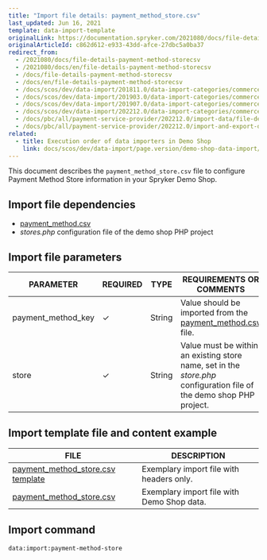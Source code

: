 ```yaml
---
title: "Import file details: payment_method_store.csv"
last_updated: Jun 16, 2021
template: data-import-template
originalLink: https://documentation.spryker.com/2021080/docs/file-details-payment-method-storecsv
originalArticleId: c862d612-e933-43dd-afce-27dbc5a0ba37
redirect_from:
  - /2021080/docs/file-details-payment-method-storecsv
  - /2021080/docs/en/file-details-payment-method-storecsv
  - /docs/file-details-payment-method-storecsv
  - /docs/en/file-details-payment-method-storecsv
  - /docs/scos/dev/data-import/201811.0/data-import-categories/commerce-setup/file-details-payment-method-store.csv.html
  - /docs/scos/dev/data-import/201903.0/data-import-categories/commerce-setup/file-details-payment-method-store.csv.html
  - /docs/scos/dev/data-import/201907.0/data-import-categories/commerce-setup/file-details-payment-method-store.csv.html
  - /docs/scos/dev/data-import/202212.0/data-import-categories/commerce-setup/file-details-payment-method-store.csv.html
  - /docs/pbc/all/payment-service-provider/202212.0/import-data/file-details-payment-method-store.csv.html
  - /docs/pbc/all/payment-service-provider/202212.0/import-and-export-data/file-details-payment-method-store.csv.html
related:
  - title: Execution order of data importers in Demo Shop
    link: docs/scos/dev/data-import/page.version/demo-shop-data-import/execution-order-of-data-importers-in-demo-shop.html
---
```


This document describes the `payment_method_store.csv` file to configure Payment Method Store information in your Spryker Demo Shop.


## Import file dependencies

* [payment_method.csv](/docs/pbc/all/payment-service-provider/{{page.version}}/spryker-pay/base-shop/import-and-export-data/file-details-payment-method.csv.html)
* *stores.php* configuration file of the demo shop PHP project

## Import file parameters

| PARAMETER | REQUIRED | TYPE | REQUIREMENTS OR COMMENTS | DESCRIPTION |
|-|-|-|-|-|
| payment_method_key | &check; | String | Value should be imported from the [payment_method.csv](/docs/pbc/all/payment-service-provider/{{page.version}}/spryker-pay/base-shop/import-and-export-data/file-details-payment-method.csv.html) file. | Identifier of the payment method. |
| store | &check; | String | Value must be within an existing store name, set in the *store.php* configuration file of the demo shop PHP project. | Name of the store. |


## Import template file and content example

| FILE | DESCRIPTION |
| --- | --- |
| [payment_method_store.csv template](https://spryker.s3.eu-central-1.amazonaws.com/docs/Developer+Guide/Back-End/Data+Manipulation/Data+Ingestion/Data+Import/Data+Import+Categories/Commerce+Setup/Template+payment_method_store.csv) | Exemplary import file with headers only. |
| [payment_method_store.csv](https://spryker.s3.eu-central-1.amazonaws.com/docs/Developer+Guide/Back-End/Data+Manipulation/Data+Ingestion/Data+Import/Data+Import+Categories/Commerce+Setup/payment_method_store.csv) | Exemplary import file with Demo Shop data. |

## Import command

```bash
data:import:payment-method-store
```
